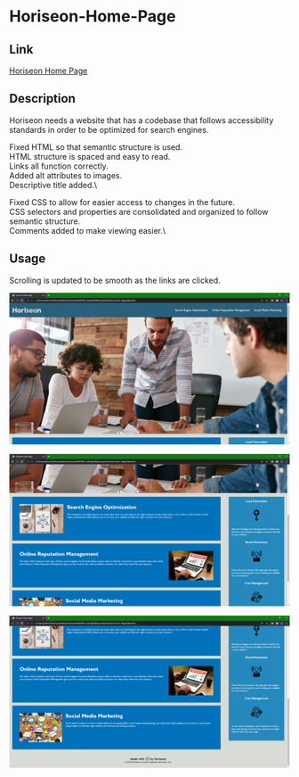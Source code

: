 # Horiseon-Home-Page

## Link

[Horiseon Home Page](https://aditore.github.io/Horiseon-Home-Page/)

## Description

Horiseon needs a website that has a codebase that follows accessibility standards in order to be optimized for search engines.

Fixed HTML so that semantic structure is used.\
HTML structure is spaced and easy to read.\
Links all function correctly.\
Added alt attributes to images.\
Descriptive title added.\

Fixed CSS to allow for easier access to changes in the future.\
CSS selectors and properties are consolidated and organized to follow semantic structure.\
Comments added to make viewing easier.\

## Usage

Scrolling is updated to be smooth as the links are clicked.


![alt 'top'](/assets/images/horiseon-home-page-top.png)



![alt 'mid'](/assets/images/horiseon-home-page-mid.png)



![alt 'bot'](/assets/images/horiseon-home-page-bot.png)

